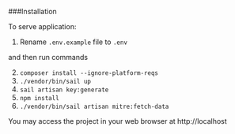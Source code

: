###Installation

To serve application:
1. Rename `.env.example` file to `.env`

and then run commands

2. `composer install --ignore-platform-reqs`   
3. `./vendor/bin/sail up`
4. `sail artisan key:generate`
5. `npm install`
6. `./vendor/bin/sail artisan mitre:fetch-data`

You may access the project in your web browser at http://localhost
